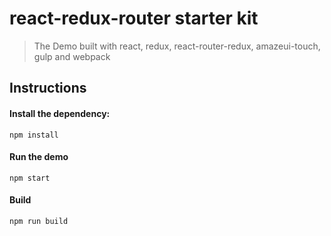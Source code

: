 

# react-redux-router starter kit


> The Demo built with react, redux, react-router-redux, amazeui-touch, gulp and webpack

## Instructions


#### Install the dependency:
```
npm install
```

#### Run the demo
```
npm start
```

#### Build
```
npm run build
```
